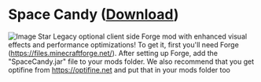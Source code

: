 # Space Candy ([Download](https://github.com/StarLegacy/SpaceCandy/releases/download/v3.0/SpaceCandy-3.0.0.jar))
![Image](http://i.imgur.com/RnLSHdO.png)
Star Legacy optional client side Forge mod with enhanced visual effects and performance optimizations! 
To get it, first you'll need Forge (https://files.minecraftforge.net/). 
After setting up Forge, add the "SpaceCandy.jar" file to your mods folder. 
We also recommend that you get optifine from https://optifine.net and put that in your mods folder too
